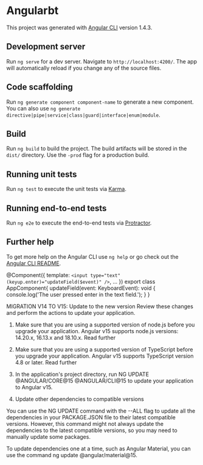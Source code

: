 # Angularbt

This project was generated with [Angular CLI](https://github.com/angular/angular-cli) version 1.4.3.

## Development server

Run `ng serve` for a dev server. Navigate to `http://localhost:4200/`. The app will automatically reload if you change any of the source files.

## Code scaffolding

Run `ng generate component component-name` to generate a new component. You can also use `ng generate directive|pipe|service|class|guard|interface|enum|module`.

## Build

Run `ng build` to build the project. The build artifacts will be stored in the `dist/` directory. Use the `-prod` flag for a production build.

## Running unit tests

Run `ng test` to execute the unit tests via [Karma](https://karma-runner.github.io).

## Running end-to-end tests

Run `ng e2e` to execute the end-to-end tests via [Protractor](http://www.protractortest.org/).

## Further help

To get more help on the Angular CLI use `ng help` or go check out the [Angular CLI README](https://github.com/angular/angular-cli/blob/master/README.md).

@Component({
  template: `
    <input type="text" (keyup.enter)="updateField($event)" />
  `,
  ...
})
export class AppComponent{
  updateField(event: KeyboardEvent): void {
    console.log('The user pressed enter in the text field.');
  }
}

MIGRATION V14 TO V15:
Update to the new version
Review these changes and perform the actions to update your application.

1. Make sure that you are using a supported version of node.js before you upgrade your application. Angular v15 supports node.js versions: 14.20.x, 16.13.x and 18.10.x. Read further

2. Make sure that you are using a supported version of TypeScript before you upgrade your application. Angular v15 supports TypeScript version 4.8 or later. Read further

3. In the application's project directory, run NG UPDATE @ANGULAR/CORE@15 @ANGULAR/CLI@15 to update your application to Angular v15.

4. Update other dependencies to compatible versions

You can use the NG UPDATE command with the --ALL flag to update all the dependencies in your PACKAGE.JSON file to their latest compatible versions. However, this command might not always update the dependencies to the latest compatible versions, so you may need to manually update some packages.

To update dependencies one at a time, such as Angular Material, you can use the command ng update @angular/material@15.

